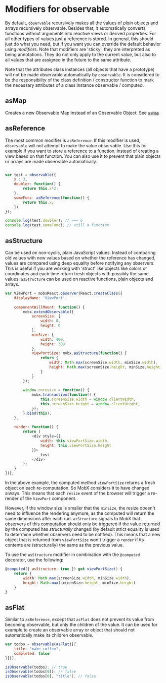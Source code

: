 # Modifiers for observable

By default, `observable` recursively makes all the values of _plain_ objects and arrays recursively observable.
Besides that, it automatically converts functions without arguments into reactive views or derived properties.
For all other types of values just a reference is stored.
In general, this should just do what you need, but if you want you can override the default behavior using _modifiers_.
Note that modifiers are 'sticky', they are interpreted as being annotations.
They do not only apply to the current value, but also to all values that are assigned in the future to the same attribute.

Note that the attributes class instances (all objects that have a prototype) will not be made observable automatically by `observable`.
It is considered to be the responsibility of the class definition / constructor function to mark the necessary attributes of a class instance observable / computed.

## asMap

Creates a new Observable Map instead of an Observable Object. See [`asMap`](map.md)

## asReference

The most common modifier is `asReference`.
If this modifier is used, `observable` will not attempt to make the value observable.
Use this for example if you want to store a reference to a function, instead of creating a view based on that function.
You can also use it to prevent that plain objects or arrays are made observable automatically.

```javascript

var test = observable({
	x : 3,
	doubler: function() {
		return this.x*2;
	},
	someFunc: asReference(function() {
		return this.x;
	})
});

console.log(test.doubler); // === 6
console.log(test.someFunc); // still a function
```

## asStructure

Can be used on non-cyclic, plain JavaScript values.
Instead of comparing old values with new values based on whether the reference has changed, values are compared using deep equality before notifying any observers.
This is useful if you are working with 'struct' like objects like colors or coordinates and each time return fresh objects with possibly the same values.
`asStructure` can be used on reactive functions, plain objects and arrays.

```javascript
var ViewPort = mobxReact.observer(React.createClass({
    displayName: 'ViewPort',
    
    componentWillMount: function() {
        mobx.extendObservable({
            screenSize: {
                width: 0,
                height: 0
            },
            minSize: {
                width: 400,
                height: 300
            },
            viewPortSize: mobx.asStructure(function() {
                return {
                    width: Math.max(screenSize.width, minSize.width),
                    height: Math.max(screenSize.height, minSize.height)
                }
            }
        });
        
        window.onresize = function() {
            mobx.transaction(function() {
                this.screenSize.width = window.clientWidth;
                this.screenSize.height = window.clientHeight;
            });
        }.bind(this);
    },
    
    render: function() {
        return (
            <div style={{
                width: this.viewPortSize.width,
                height: this.viewPortSize.height
            }}>
                test
            </div>
        );
    }
}));
```

In the above example, the computed method `viewPortSize` returns a fresh object on each re-computation.
So MobX considers it to have changed always. This means that each `resize` event of the browser will trigger a re-render of the
`ViewPort` component.

However, if the window size is smaller that the `minSize`, the resize doesn't need to influence the rendering anymore, as the computed 
will return the same dimensions after each run. `asStructure` signals to MobX that observers of this computation should only be triggered
if the value returned by the computed has _structurally_ changed (by default strict equality is used to determine whether observers need to be notified).
This means that a new object that is returned from `viewPortSize` won't trigger a `render` if its contents are (structurally) the same as the previous value.   

To use the `asStructure` modifier in combination with the `@computed` decorator, use the following:

```javascript
@computed({ asStructure: true }) get viewPortSize() {
    return {
        width: Math.max(screenSize.width, minSize.width),
        height: Math.max(screenSize.height, minSize.height)
    }
}
```

## asFlat

Similar to `asReference`, except that `asFlat` does not prevent its value from becoming observable, but only the children of the value.
It can be used for example to create an observable array or object that should not automatically make its children observable.

```javascript
var todos = observable(asFlat([{
	title: "make coffee",
	completed: false
}]));

isObservable(todos); // true
isObservable(todos[0]); // false
isObservable(todos[0], "title"); // false
```
